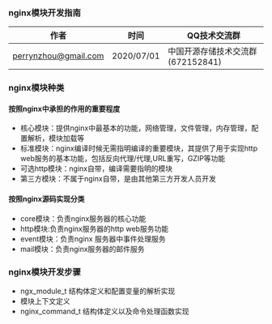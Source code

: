 ### nginx模块开发指南

| 作者 | 时间 |QQ技术交流群 |
| ------ | ------ |------ |
| perrynzhou@gmail.com |2020/07/01 |中国开源存储技术交流群(672152841) |


### nginx模块种类
#### 按照nginx中承担的作用的重要程度
- 核心模块：提供nginx中最基本的功能，网络管理，文件管理，内存管理，配置解析，模块加载等
- 标准模块：nginx编译时候无需指明编译的重要模块，其提供了用于实现http web服务的基本功能，包括反向代理/代理,URL重写，GZIP等功能
- 可选http模块：nginx自带，编译需要指明的模块
- 第三方模块：不属于nginx自带，是由其他第三方开发人员开发

#### 按照nginx源码实现分类

- core模块：负责nginx服务器的核心功能
- http模块:负责nginx服务器的http web服务功能
- event模块：负责nginx 服务器中事件处理服务
- mail模块：负责nginx服务器的邮件服务

### nginx模块开发步骤

- ngx_module_t 结构体定义和配置变量的解析实现
- 模块上下文定义
- nginx_command_t 结构体定义以及命令处理函数实现

